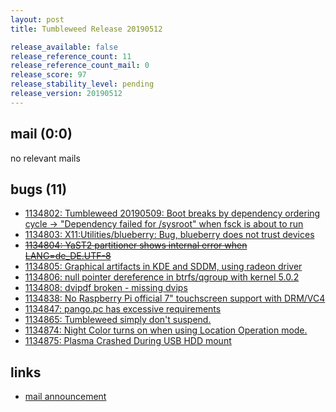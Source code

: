 ```yaml
---
layout: post
title: Tumbleweed Release 20190512

release_available: false
release_reference_count: 11
release_reference_count_mail: 0
release_score: 97
release_stability_level: pending
release_version: 20190512
---
```


## mail (0:0)

no relevant mails

## bugs (11)

<!--more-->

- [1134802: Tumbleweed 20190509: Boot breaks by dependency ordering cycle -> "Dependency failed for /sysroot" when fsck is about to run](https://bugzilla.opensuse.org/show_bug.cgi?id=1134802)
- [1134803: X11:Utilities/blueberry: Bug, blueberry does not trust devices](https://bugzilla.opensuse.org/show_bug.cgi?id=1134803)
- ~~[1134804: YaST2 partitioner shows internal error when LANG=de_DE.UTF-8](https://bugzilla.opensuse.org/show_bug.cgi?id=1134804)~~
- [1134805: Graphical artifacts in KDE and SDDM, using radeon driver](https://bugzilla.opensuse.org/show_bug.cgi?id=1134805)
- [1134806: null pointer dereference in btrfs/qgroup with kernel 5.0.2](https://bugzilla.opensuse.org/show_bug.cgi?id=1134806)
- [1134808: dvipdf broken - missing dvips](https://bugzilla.opensuse.org/show_bug.cgi?id=1134808)
- [1134838: No Raspberry Pi official 7" touchscreen support with DRM/VC4](https://bugzilla.opensuse.org/show_bug.cgi?id=1134838)
- [1134847: pango.pc has excessive requirements](https://bugzilla.opensuse.org/show_bug.cgi?id=1134847)
- [1134865: Tumbleweed simply don't suspend.](https://bugzilla.opensuse.org/show_bug.cgi?id=1134865)
- [1134874: Night Color turns on when using Location Operation mode.](https://bugzilla.opensuse.org/show_bug.cgi?id=1134874)
- [1134875: Plasma Crashed During USB HDD mount](https://bugzilla.opensuse.org/show_bug.cgi?id=1134875)



## links

- [mail announcement](https://lists.opensuse.org/opensuse-factory/2019-05/msg00131.html)
